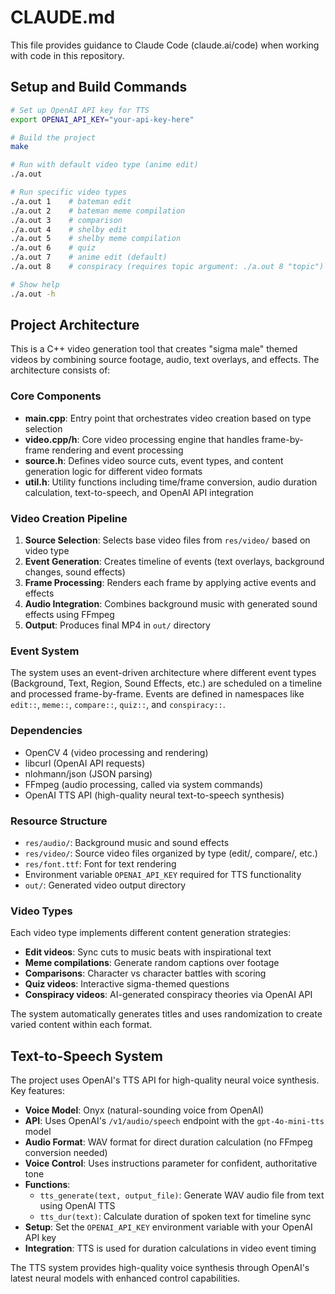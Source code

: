 # CLAUDE.md

This file provides guidance to Claude Code (claude.ai/code) when working with code in this repository.

## Setup and Build Commands

```bash
# Set up OpenAI API key for TTS
export OPENAI_API_KEY="your-api-key-here"

# Build the project
make

# Run with default video type (anime edit)
./a.out

# Run specific video types
./a.out 1    # bateman edit
./a.out 2    # bateman meme compilation  
./a.out 3    # comparison
./a.out 4    # shelby edit
./a.out 5    # shelby meme compilation
./a.out 6    # quiz
./a.out 7    # anime edit (default)
./a.out 8    # conspiracy (requires topic argument: ./a.out 8 "topic")

# Show help
./a.out -h
```

## Project Architecture

This is a C++ video generation tool that creates "sigma male" themed videos by combining source footage, audio, text overlays, and effects. The architecture consists of:

### Core Components

- **main.cpp**: Entry point that orchestrates video creation based on type selection
- **video.cpp/h**: Core video processing engine that handles frame-by-frame rendering and event processing
- **source.h**: Defines video source cuts, event types, and content generation logic for different video formats
- **util.h**: Utility functions including time/frame conversion, audio duration calculation, text-to-speech, and OpenAI API integration

### Video Creation Pipeline

1. **Source Selection**: Selects base video files from `res/video/` based on video type
2. **Event Generation**: Creates timeline of events (text overlays, background changes, sound effects) 
3. **Frame Processing**: Renders each frame by applying active events and effects
4. **Audio Integration**: Combines background music with generated sound effects using FFmpeg
5. **Output**: Produces final MP4 in `out/` directory

### Event System

The system uses an event-driven architecture where different event types (Background, Text, Region, Sound Effects, etc.) are scheduled on a timeline and processed frame-by-frame. Events are defined in namespaces like `edit::`, `meme::`, `compare::`, `quiz::`, and `conspiracy::`.

### Dependencies

- OpenCV 4 (video processing and rendering)
- libcurl (OpenAI API requests)
- nlohmann/json (JSON parsing)
- FFmpeg (audio processing, called via system commands)
- OpenAI TTS API (high-quality neural text-to-speech synthesis)

### Resource Structure

- `res/audio/`: Background music and sound effects  
- `res/video/`: Source video files organized by type (edit/, compare/, etc.)
- `res/font.ttf`: Font for text rendering
- Environment variable `OPENAI_API_KEY` required for TTS functionality
- `out/`: Generated video output directory

### Video Types

Each video type implements different content generation strategies:
- **Edit videos**: Sync cuts to music beats with inspirational text
- **Meme compilations**: Generate random captions over footage  
- **Comparisons**: Character vs character battles with scoring
- **Quiz videos**: Interactive sigma-themed questions
- **Conspiracy videos**: AI-generated conspiracy theories via OpenAI API

The system automatically generates titles and uses randomization to create varied content within each format.

## Text-to-Speech System

The project uses OpenAI's TTS API for high-quality neural voice synthesis. Key features:

- **Voice Model**: Onyx (natural-sounding voice from OpenAI)
- **API**: Uses OpenAI's `/v1/audio/speech` endpoint with the `gpt-4o-mini-tts` model
- **Audio Format**: WAV format for direct duration calculation (no FFmpeg conversion needed)
- **Voice Control**: Uses instructions parameter for confident, authoritative tone
- **Functions**: 
  - `tts_generate(text, output_file)`: Generate WAV audio file from text using OpenAI TTS
  - `tts_dur(text)`: Calculate duration of spoken text for timeline sync
- **Setup**: Set the `OPENAI_API_KEY` environment variable with your OpenAI API key
- **Integration**: TTS is used for duration calculations in video event timing

The TTS system provides high-quality voice synthesis through OpenAI's latest neural models with enhanced control capabilities.
